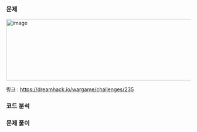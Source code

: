 ### 문제

<img width="789" height="168" alt="image" src="https://github.com/user-attachments/assets/07dd625b-45cc-4e17-acae-d076a46cd4e7" />


링크 : https://dreamhack.io/wargame/challenges/235


### 코드 분석



### 문제 풀이





